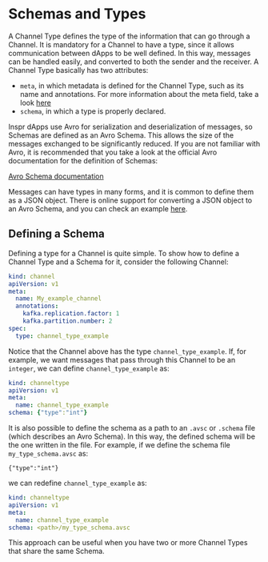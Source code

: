 # Schemas and Types

A Channel Type defines the type of the information that can go through a Channel.  It is mandatory for a Channel to have a type, since it allows communication between dApps to be well defined. In this way, messages can be handled easily, and converted to both the sender and the receiver. A Channel Type basically has two attributes:

* `meta`, in which metadata is defined for the Channel Type, such as its name and annotations. For more information about the meta field, take a look [here]()
* `schema`, in which a type is properly declared.

Inspr dApps use Avro for serialization and deserialization of messages, so Schemas are defined as an Avro Schema. This allows the size of the messages exchanged to be significantly reduced. If you are not familiar with Avro, it is recommended that you take a look at the official Avro documentation for the definition of Schemas:

[Avro Schema documentation](https://avro.apache.org/docs/current/spec.html#schemas)


Messages can have types in many forms, and it is common to define them as a JSON object. There is online support for converting a JSON object to an Avro Schema, and you can check an example [here](https://toolslick.com/generation/metadata/avro-schema-from-json).

## Defining a Schema

Defining a type for a Channel is quite simple. To show how to define a Channel Type and a Schema for it, consider the following Channel:

```yaml
kind: channel
apiVersion: v1
meta:
  name: My_example_channel
  annotations:
    kafka.replication.factor: 1
    kafka.partition.number: 2
spec:
  type: channel_type_example
```
Notice that the Channel above has the type `channel_type_example`. If, for example, we want messages that pass through this Channel to be an `integer`, we can define `channel_type_example` as:

```yaml
kind: channeltype
apiVersion: v1
meta:
  name: channel_type_example
schema: {"type":"int"}
```
It is also possible to define the schema as a path to an `.avsc` or `.schema` file (which describes an Avro Schema). In this way, the defined schema will be the one written in the file. For example, if we define the schema file `my_type_schema.avsc` as:

```avsc
{"type":"int"}
```
we can redefine `channel_type_example` as:
```yaml
kind: channeltype
apiVersion: v1
meta:
  name: channel_type_example
schema: <path>/my_type_schema.avsc
```
This approach can be useful when you have two or more Channel Types that share the same Schema.
